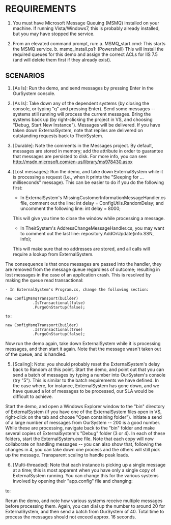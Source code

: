 # REQUIREMENTS #

1. You must have Microsoft Message Queuing (MSMQ) installed on your machine. If running Vista/Windows7, this is probably already installed, but you may have stopped the service. 

2. From an elevated command prompt, run:
a. MSMQ_start.cmd: This starts the MSMQ service.
b. msmq_install.ps1: (Powershell) This will install the required queues for this demo and assign the correct ACLs for IIS 7.5 (and will delete them first if they already exist).


## SCENARIOS ##
1. [As Is]: Run the demo, and send messages by pressing Enter in the OurSystem console.
2. [As Is]: Take down any of the dependent systems (by closing the console, or typing "q" and pressing Enter). Send some messages -- systems still running will process the current messages. Bring the systems back up (by right-clicking the project in VS, and choosing "Debug, Start New Instance"). Messages will be delivered. If you have taken down ExternalSystem, note that replies are delivered on outstanding requests back to TheirSystem.
3. [Durable]: Note the comments in the Messages project. By default, messages are stored in memory; add the attribute in order to guarantee that messages are persisted to disk. For more info, you can see: http://msdn.microsoft.com/en-us/library/ms978430.aspx
4. [Lost messages]: Run the demo, and take down ExternalSystem while it is processing a request (i.e., when it prints the "Sleeping for ... milliseconds" message). This can be easier to do if you do the following first:
	- In ExternalSystem's MissingCustomerInformationMessageHandler.cs file, comment out the line:
	int delay = ConfigUtils.RandomDelay;
	and uncomment the following line:
	int delay = 8000;
	
	This will give you time to close the window while processing a message.
	
	- In TheirSystem's AddressChangeMessageHandler.cs, you may want to comment out the last line:
	repository.AddOrUpdate(info.SSN, info);
	
	This will make sure that no addresses are stored, and all calls will require a lookup from ExternalSystem.

The consequence is that once messages are passed into the handler, they are removed from the message queue regardless of outcome; resulting in lost messages in the case of an application crash. This is resolved by making the queue read transactional:

	- In ExternalSystem's Program.cs, change the following section:
	
	new ConfigMsmqTransport(builder)
                .IsTransactional(false)
                .PurgeOnStartup(false);
                
    to:
    
    new ConfigMsmqTransport(builder)
                .IsTransactional(true)
                .PurgeOnStartup(false);
                
Now run the demo again, take down ExternalSystem while it is processing messages, and then start it again. Note that the message wasn't taken out of the queue, and is handled.

5. [Scaling]: Note: you should probably reset the ExternalSystem's delay back to Random at this point. Start the demo, and point out that you can send a batch of messages by typing a number into OurSystem's console (try "5"). This is similar to the batch requirements we have defined. In the case where, for instance, ExternalSystem has gone down, and we have queued a lot of messages to be processed, our SLA would be difficult to achieve. 

Start the demo, and open a Windows Explorer window to the "bin" directory of ExternalSystem (if you have one of the ExternalSystem files open in VS, right-click on the tab and choose "Open containing folder"). Initiate a send of a large number of messages from OurSystem -- 200 is a good number. While these are processing, navigate back to the "bin" folder and make several copies of ExternalSystem's "Debug" folder (3 or 4). In each of these folders, start the ExternalSystem.exe file. Note that each copy will now collaborate on handling messages -- you can also show that, following the changes in 4, you can take down one process and the others will still pick up the message. Transparent scaling to handle peak loads.

6. [Multi-threaded]: Note that each instance is picking up a single message at a time; this is most apparent when you have only a single copy of ExternalSystem running. You can change this for the various systems involved by opening their "app.config" file and changing:

<MsmqTransportConfig
    InputQueue="worker"
    ErrorQueue="error"
    NumberOfWorkerThreads="1"
    MaxRetries="5"
  />
  
  to:
  
<MsmqTransportConfig
	InputQueue="worker"
	ErrorQueue="error"
	NumberOfWorkerThreads="{some number larger than 1}"
	MaxRetries="5"
/>

Rerun the demo, and note how various systems receive multiple messages before processing them. Again, you can dial up the number to around 20 for ExternalSystem, and then send a batch from OurSystem of 40. Total time to process the messages should not exceed approx. 16 seconds.
